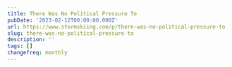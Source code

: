 ```yaml
---
title: There Was No Political Pressure To
pubDate: '2023-02-12T00:00:00.000Z'
url: https://www.stormskiing.com/p/there-was-no-political-pressure-to
slug: there-was-no-political-pressure-to
description: ''
tags: []
changefreq: monthly
---
```


<!-- Add post content below -->
